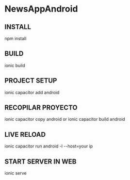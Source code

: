 # NewsAppAndroid

## INSTALL
npm install

## BUILD
ionic build

## PROJECT SETUP
ionic capacitor add android

## RECOPILAR PROYECTO 
ionic capacitor copy android
or
ionic capacitor build android

## LIVE RELOAD
ionic capacitor run android -l --host=your ip

## START SERVER IN WEB
ionic serve